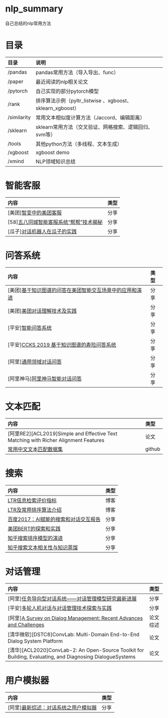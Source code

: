 # nlp_summary
自己总结的nlp常用方法

# 目录
|目录|说明|
|:--|:--|
|/pandas | pandas常用方法（导入导出、func）|
|/paper | 最近阅读的nlp相关论文|
|/pytorch | 自己实现的部分pytorch模型|
|/rank | 排序算法示例（pyltr_listwise 、xgboost、 sklearn_xgboost）|
|/similarity | 常用文本相似度计算方法（Jaccord、编辑距离）|
|/sklearn | sklearn常用方法（交叉验证、网格搜索、逻辑回归、svm等）|
|/tools | 其他python方法（多线程、文本生成）|
|/xgboost | xgboost demo|
|/xmind | NLP领域知识总结|

# 智能客服
|内容|类型|
|:--|:--|
|[美团][智变中的美团客服](https://mp.weixin.qq.com/s?__biz=MzU1NTMyOTI4Mw==&mid=2247486498&idx=1&sn=7c6848758799af55e1f38ad9d9329f90&chksm=fbd4be4ecca33758bb750a2430e52ad3dca4bceb5c209a310c2062080e87d89b5365da01115d&scene=21#wechat_redirect)|分享|
|[58][五八同城智能客服系统“帮帮”技术揭秘](https://mp.weixin.qq.com/s?__biz=MzU1NTMyOTI4Mw==&mid=2247485955&idx=1&sn=b35805cfc98f50f3c9b7dc629a90c2ed&chksm=fbd4b86fcca33179135bfaff87e7a714ab3ad6528866f596ff364b16e110f8a96dba1ce28611&scene=21#wechat_redirect)|分享|
|[瓜子][对话机器人在瓜子的实践](https://mp.weixin.qq.com/s?__biz=MzU1NTMyOTI4Mw==&mid=2247486014&idx=1&sn=2b00fa582fda2b7e2289f0802b297724&chksm=fbd4b852cca33144937ef688129b10b114b312cd776b8d45a321a383b9e0e4a8d46b7f2f0be3&scene=21#wechat_redirect)|分享|


# 问答系统
|内容|类型|
|:--|:--|
|[美团][基于知识图谱的问答在美团智能交互场景中的应用和演进](https://mp.weixin.qq.com/s?src=11&timestamp=1593329240&ver=2427&signature=AXbdbcVQUXxURIYHe6DHOMTNsKGkzqRxV0xruCO-YCHRsXKnAwcufDE7*WyecOwMGDBZKEj*eKGHKCqcGfWpUrj4Ktq2mnyky9ioa8lgM701dmRndHYDaB-u2BBbnOqF&new=1)|分享|
|[美团][美团对话理解技术及实践](https://mp.weixin.qq.com/s?__biz=MzU1NTMyOTI4Mw==&mid=2247490791&idx=1&sn=a29c66fab4bb2d9aa6d8ec3cb14925e6&chksm=fbd4ae8bcca3279dc3e7c01140a1d18f4d32bd2a5ff0f2b0a60b83fcd7969e61c03f3aeba8f1&scene=21#wechat_redirect)|分享|
|[平安][智能问答系统](https://mp.weixin.qq.com/s/HfOt68391IYDo1getWqx_Q)|分享|
|[平安][CCKS 2019 基于知识图谱的寿险问答系统](https://mp.weixin.qq.com/s/-6NEBQk5CY-B_KSXh4007w)|分享|
|[阿里][通用领域对话问答](https://mp.weixin.qq.com/s?__biz=MzU1NTMyOTI4Mw==&mid=2247490733&idx=2&sn=7f2fe71b0805a6621e1033b4f37b4a7e&chksm=fbd4aec1cca327d7eeb439f565a3c145704ae83188d1119310700e327ca9dde7b444f060e68c&scene=21#wechat_redirect)|分享|
|[阿里神马][阿里神马智能对话问答](https://mp.weixin.qq.com/s?__biz=MzU1NTMyOTI4Mw==&mid=2247486063&idx=1&sn=4a09a95d71cf41d28a7ae458099128ba&chksm=fbd4b803cca33115e8c554529bddf29748a5796ee06f0782ff079216b8770bc0edff64b7659d&scene=21#wechat_redirect)|分享|


# 文本匹配
|内容|类型|
|:--|:--|
|[阿里RE2][ACL2019]Simple and Effective Text Matching with Richer Alignment Features|论文|
|[常用中文文本匹配数据集](https://github.com/IceFlameWorm/NLP_Datasets)|github|

# 搜索
|内容|类型|
|:--|:--|
|[LTR信息检索评价指标](https://www.cnblogs.com/memento/p/8673309.html)|博客|
|[LTR及常用排序算法介绍](https://www.cnblogs.com/bentuwuying/p/6681943.html)|博客|
|[百度2017：AI赋能的搜索和对话交互报告](https://www.mayi888.com/archives/21065)| 分享|
|[美团BERT的探索和实践](https://mp.weixin.qq.com/s?__biz=MjM5NjQ5MTI5OA==&mid=2651750945&idx=1&sn=713f16c46065db1f831a495ffb1d9a78&chksm=bd125b6c8a65d27adb13bb234f027d619950a979259ae1c035427c4c025c95e26d7485194232&scene=21#wechat_redirect)|分享|
|[知乎搜索排序模型的演进](https://mp.weixin.qq.com/s/DZZ_BCiNw0EZg7V0KvhXVw)|分享|
|[知乎搜索文本相关性与知识蒸馏](https://mp.weixin.qq.com/s?__biz=MzU1NTMyOTI4Mw==&mid=2247520759&idx=1&sn=4aaab934ad388ce03d3af0a3e812ce9e&chksm=fbd7239bcca0aa8d37d22880608f7704c51104f79b5bee016a7b4692dc3340e983dae0c0fa31&scene=178&cur_album_id=1695976318087069696#rd)|分享|


# 对话管理
|内容|类型|
|:--|:--|
|[阿里][任务导向型对话系统——对话管理模型研究最新进展](https://mp.weixin.qq.com/s/6wSz8wAi0vrHebZ0EJ2sZA)|分享|
|[平安][多轮人机对话与对话管理技术探索与实践](https://mp.weixin.qq.com/s/k-Uatc59J1MxZY8ZaUwS8w)|分享|
|[阿里][A Survey on Dialog Management: Recent Advances and Challenges](https://arxiv.org/abs/2005.02233)|论文综述|
|[清华微软][DSTC8]ConvLab: Multi-Domain End-to-End Dialog System Platform|论文|
|[清华][ACL2020]ConvLab-2: An Open-Source Toolkit for Building, Evaluating, and Diagnosing DialogueSystems|论文|


# 用户模拟器
|内容|类型|
|:--|:--|
|[阿里][最新综述：对话系统之用户模拟器](https://mp.weixin.qq.com/s?__biz=MzIwMTc4ODE0Mw==&mid=2247498768&idx=1&sn=fcfe600c5424d0574bb2388bb84f6201&chksm=96ea2390a19daa86945c6770eae0d901461012a2d3f0db0e9d588b2890a4dc56cf0f44484065&mpshare=1&scene=1&srcid=0206gsC9ONuK5wfza0Z1rRfk&sharer_sharetime=1580976682457&sharer_shareid=3c60d18bde553f3f8fdf6e933f6028d7&key=4989626a1578bf3bdb079bf70a1d5fe3dc78c9915c6fc5c79ea8d20c18a508baefcf3e3d7582c7b8cde17ac64e765d5269ce37a54f6e5d7ba1e327ff724e014b8514061ec9f990993df546da5afb6ad5&ascene=1&uin=OTI2MTc0ODYx&devicetype=Windows+10&version=6208006f&lang=zh_CN&exportkey=A4shY8TqQ%2Bou4x7cbwGdi4E%3D&pass_ticket=DbDI8FFg9bdoHQgpgNSm7vt73tTvN4GRkcRYgdzPhBl5O1Jfq7e2h3Shb1DsfV%2B9)|分享|


